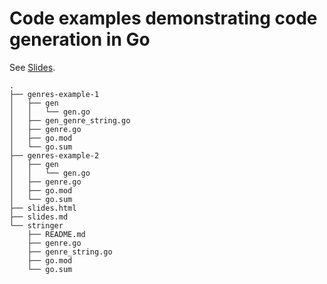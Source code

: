# Code examples demonstrating code generation in Go

See [Slides](./slides.md). 

```
.
├── genres-example-1
│   ├── gen
│   │   └── gen.go
│   ├── gen_genre_string.go
│   ├── genre.go
│   ├── go.mod
│   └── go.sum
├── genres-example-2
│   ├── gen
│   │   └── gen.go
│   ├── genre.go
│   ├── go.mod
│   └── go.sum
├── slides.html
├── slides.md
└── stringer
    ├── README.md
    ├── genre.go
    ├── genre_string.go
    ├── go.mod
    └── go.sum
```
